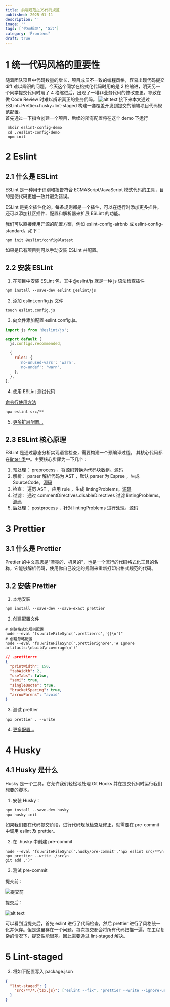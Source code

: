 ```yaml
---
title: 前端规范之JS代码规范
published: 2025-01-11
description: ''
image: ''
tags: ['代码规范', 'Git']
category: 'Frontend'
draft: true
---
```


# 1 统一代码风格的重要性

随着团队项目中代码数量的增长，项目成员不一致的编程风格，容易出现代码提交 diff 难以辨识的问题。今天这个同学在格式化代码时用的是 2 格缩进，明天另一个同学提交代码时用了 4 格缩进后，出现了一堆非业务代码的修改变更。导致在做 Code Review 时难以辨识真正的业务代码。
![alt text](image.png)
接下来本文通过 ESLint+Prettier+husky+lint-staged 构建一套覆盖开发到提交的前端项目代码规范配置。</br>
首先通过一下指令创建一个项目，后续的所有配置将在这个 demo 下运行

```shell
 mkdir eslint-config-demo
 cd ./eslint-config-demo
 npm init
```

# 2 Eslint

## 2.1 什么是 ESLint

ESLint 是一种用于识别和报告符合 ECMAScript/JavaScript 模式代码的工具，目的是使代码更加一致并避免错误。

ESLint 是完全插件化的。每条规则都是一个插件，可以在运行时添加更多插件。还可以添加社区插件、配置和解析器来扩展 ESLint 的功能。

我们可以直接使用开源的配置方案，例如 eslint-config-airbnb 或 eslint-config-standard。如下：

```shell
npm init @eslint/config@latest
```

如果是已有项目则可以手动安装 ESLint 并配置。

## 2.2 安装 ESLint

1. 在项目中安装 ESLint 包，其中@eslint/js 就是一种 js 语法检查插件

```
npm install --save-dev eslint @eslint/js
```

2. 添加 eslint.config.js 文件

```
touch eslint.config.js
```

3. 向文件添加配置 eslint.config.js。

```javascript
import js from '@eslint/js';

export default [
  js.configs.recommended,

  {
    rules: {
      'no-unused-vars': 'warn',
      'no-undef': 'warn',
    },
  },
];
```

4. 使用 ESLint 测试代码

[命令行使用方法](https://eslint.org/docs/latest/use/command-line-interface)

```
npx eslint src/**
```

5. [更多扩展配置...](https://eslint.org/docs/latest/use/configure/)

## 2.3 ESLint 核心原理

ESLint 是通过静态分析实现语言检查，需要构建一个预编译过程。 其核心代码都在[linter 类](https://github.com/eslint/eslint/blob/4bcdfd07d514fd7a6b8672d33703d0b6c606f214/lib/linter.js#L770)中。主要核心步骤为一下几个：</br>

1. 预处理： preprocess ，将源码转换为代码块数组。[源码](https://github.com/eslint/eslint/blob/4bcdfd07d514fd7a6b8672d33703d0b6c606f214/lib/linter.js#L939)
2. 解析： parser 解析代码为 AST ，默认 parser 为 Espree ，生成 SourceCode。[源码](https://github.com/eslint/eslint/blob/4bcdfd07d514fd7a6b8672d33703d0b6c606f214/lib/linter.js#L842)
3. 检查： 遍历 AST ，应用 rule ，生成 lintingProblems。[源码](https://github.com/eslint/eslint/blob/4bcdfd07d514fd7a6b8672d33703d0b6c606f214/lib/linter.js#L891)
4. 过滤： 通过 commentDirectives.disableDirectives 过滤 lintingProblems。[源码](https://github.com/eslint/eslint/blob/4bcdfd07d514fd7a6b8672d33703d0b6c606f214/lib/linter.js#L909)
5. 后处理： postprocess ，针对 lintingProblems 进行处理。[源码](https://github.com/eslint/eslint/blob/4bcdfd07d514fd7a6b8672d33703d0b6c606f214/lib/linter.js#L939)

# 3 Prettier

## 3.1 什么是 Prettier

Prettier 的中文意思是“漂亮的、机灵的”，也是一个流行的代码格式化工具的名称，它能够解析代码，使用你自己设定的规则来重新打印出格式规范的代码。

## 3.2 安装 Prettier

1. 本地安装

```shell
npm install --save-dev --save-exact prettier
```

2. 创建配置文件

```shell
# 创建格式化规则配置
node --eval "fs.writeFileSync('.prettierrc','{}\n')"
# 创建忽略配置
node --eval "fs.writeFileSync('.prettierignore','# Ignore artifacts:\nbuild\ncoverage\n')"
```

```json
// .prettierrc
{
  "printWidth": 150,
  "tabWidth": 2,
  "useTabs": false,
  "semi": true,
  "singleQuote": true,
  "bracketSpacing": true,
  "arrowParens": "avoid"
}
```

3. 测试 prettier

```shell
npx prettier . --write
```

4. [更多配置...](https://prettier.io/docs/en/options)

# 4 Husky

## 4.1 Husky 是什么

Husky 是一个工具，它允许我们轻松地处理 Git Hooks 并在提交代码时运行我们想要的脚本。

1. 安装 Husky：

```shell
npm install --save-dev husky
npx husky init
```

如果我们要在代码提交阶段，进行代码规范检查及修正，就需要在 pre-commit 中调用 eslint 及 prettier。

2. 在 .husky 中创建 pre-commit

```shell
node --eval "fs.writeFileSync('.husky/pre-commit','npx eslint src/**\n npx prettier --write ./src\n
git add .')"
```

3. 测试 pre-commit</br>

提交前：

![提交前](image-1.png)

提交后：

![alt text](image-3.png)

可以看到当提交后，首先 eslint 进行了代码检查，然后 prettier 进行了风格统一化并保存。但是这里存在一个问题，每次提交都会将所有代码扫描一遍，在工程复杂的情况下，提交性能很差。因此需要通过 lint-staged 解决。

# 5 Lint-staged

3.  将如下配置写入 package.json

```json
{
  "lint-staged": {
    "src/**/*.{tsx,js}": ["eslint --fix", "prettier --write --ignore-unknown"]
  }
}
```

